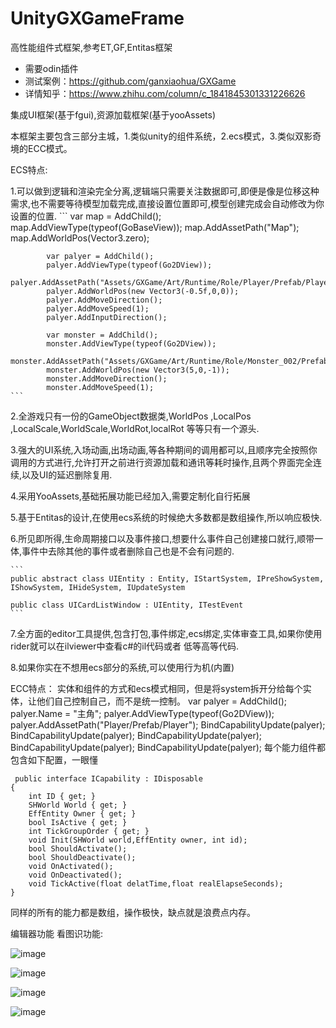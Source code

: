 # UnityGXGameFrame
高性能组件式框架,参考ET,GF,Entitas框架

* 需要odin插件
* 测试案例：https://github.com/ganxiaohua/GXGame
* 详情知乎：https://www.zhihu.com/column/c_1841845301331226626

集成UI框架(基于fgui),资源加载框架(基于yooAssets)

本框架主要包含三部分主城，1.类似unity的组件系统，2.ecs模式，3.类似双影奇境的ECC模式。

ECS特点:

  1.可以做到逻辑和渲染完全分离,逻辑端只需要关注数据即可,即便是像是位移这种需求,也不需要等待模型加载完成,直接设置位置即可,模型创建完成会自动修改为你设置的位置.
    ```
            var map = AddChild();
            map.AddViewType(typeof(GoBaseView));
            map.AddAssetPath("Map");
            map.AddWorldPos(Vector3.zero);

            var palyer = AddChild();
            palyer.AddViewType(typeof(Go2DView));
            palyer.AddAssetPath("Assets/GXGame/Art/Runtime/Role/Player/Prefab/Player.prefab");
            palyer.AddWorldPos(new Vector3(-0.5f,0,0));
            palyer.AddMoveDirection();
            palyer.AddMoveSpeed(1);
            palyer.AddInputDirection();

            var monster = AddChild();
            monster.AddViewType(typeof(Go2DView));
            monster.AddAssetPath("Assets/GXGame/Art/Runtime/Role/Monster_002/Prefab/Monster_002.prefab");
            monster.AddWorldPos(new Vector3(5,0,-1));
            monster.AddMoveDirection();
            monster.AddMoveSpeed(1);
    ```

  2.全游戏只有一份的GameObject数据类,WorldPos ,LocalPos ,LocalScale,WorldScale,WorldRot,localRot 等等只有一个源头.

  3.强大的UI系统,入场动画,出场动画,等各种期间的调用都可以,且顺序完全按照你调用的方式进行,允许打开之前进行资源加载和通讯等耗时操作,且两个界面完全连续,以及UI的延迟删除复用.

  4.采用YooAssets,基础拓展功能已经加入,需要定制化自行拓展

  5.基于Entitas的设计,在使用ecs系统的时候绝大多数都是数组操作,所以响应极快.

  6.所见即所得,生命周期接口以及事件接口,想要什么事件自己创建接口就行,顺带一体,事件中去除其他的事件或者删除自己也是不会有问题的.

    ```
    public abstract class UIEntity : Entity, IStartSystem, IPreShowSystem, IShowSystem, IHideSystem, IUpdateSystem

    public class UICardListWindow : UIEntity, ITestEvent
    ```
   7.全方面的editor工具提供,包含打包,事件绑定,ecs绑定,实体审查工具,如果你使用rider就可以在ilviewer中查看c#的il代码或者 低等高等代码.

   8.如果你实在不想用ecs部分的系统,可以使用行为机(内置)
   
ECC特点：
   实体和组件的方式和ecs模式相同，但是将system拆开分给每个实体，让他们自己控制自己，而不是统一控制。
            var palyer = AddChild();
            palyer.Name = "主角";
            palyer.AddViewType(typeof(Go2DView));
            palyer.AddAssetPath("Player/Prefab/Player");
            BindCapabilityUpdate<ViewCapability>(palyer);
            BindCapabilityUpdate<MoveCapability>(palyer);
            BindCapabilityUpdate<AtkStartCapability>(palyer);
            BindCapabilityUpdate<AtkingCapability>(palyer);
            BindCapabilityUpdate<SearchMonsterCapability>(palyer);
  每个能力组件都包含如下配置，一眼懂
  
     public interface ICapability : IDisposable
    {
        int ID { get; }
        SHWorld World { get; }
        EffEntity Owner { get; }
        bool IsActive { get; }
        int TickGroupOrder { get; }
        void Init(SHWorld world,EffEntity owner, int id);
        bool ShouldActivate();
        bool ShouldDeactivate();
        void OnActivated();
        void OnDeactivated();
        void TickActive(float delatTime,float realElapseSeconds);
    }
  同样的所有的能力都是数组，操作极快，缺点就是浪费点内存。

 编辑器功能 看图识功能:
 
![image](https://github.com/ganxiaohua/UnityGXGameFrame/assets/20961017/0f62a9d7-775b-4889-a289-7549f9911910)

![image](https://github.com/ganxiaohua/UnityGXGameFrame/assets/20961017/31555142-6b3d-47f9-b155-1e8f80f5428a)

![image](https://github.com/ganxiaohua/UnityGXGameFrame/assets/20961017/4b1a769b-fb88-4bd9-bc76-ad875bcbd148)

![image](https://github.com/user-attachments/assets/66ab3099-f3fc-4ca1-8c9e-b89b213bf31e)

 

